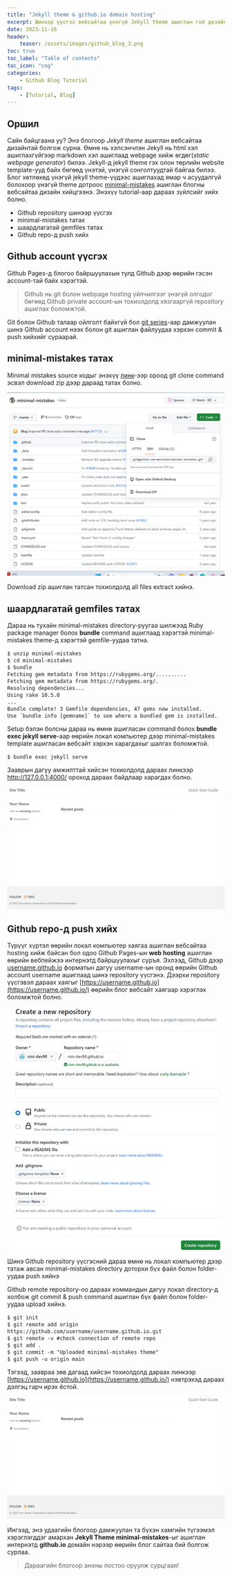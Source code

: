 ```yaml
---
title: "Jekyll theme & github.io domain hosting"
excerpt: Шинээр үүсгэх вебсайтаа үнэгүй Jekyll theme ашиглан гоё дизайнтай болгоцгооё. Мөнхүү hosting хийхдээ github.io домайн ашиглахын тулд Githup repo-д push хийж сурцгаая!
date: 2023-11-16
header:
    teaser: /assets/images/github_blog_3.png
toc: true
toc_label: "Table of contents"
toc_icon: "cog"
categories:
    - Github Blog Tutorial
tags:
    - [Tutorial, Blog]
---
```


## Оршил
Сайн байцгаана уу? Энэ блогоор *Jekyll theme* ашиглан вебсайтаа дизайнтай болгож сурна. Өмнө нь хэлсэнчлэн Jekyll нь html хэл ашиглахгүйгээр markdown хэл ашиглаад webpage хийж өгдөг(*static webpage generator*) билээ. Jekyll-д jekyll theme гэх олон төрлийн website template-ууд байх бөгөөд үнэтэй, үнэгүй сонголтуудтай байгаа билээ. Блог хөтлөхөд үнэгүй jekyll theme-үүдээс ашиглахад ямар ч асуудалгүй болохоор үнэгүй theme дотроос [minimal-mistakes](https://github.com/mmistakes/minimal-mistakes) ашиглан блогны вебсайтаа дизайн хийцгээнэ. Энэхүү tutorial-аар дараах зүйлсийг хийх болно.
- Github repository шинээр үүсгэх
- minimal-mistakes татах
- шаардлагатай gemfiles татах
- Github repo-д push хийх

## Github account үүсгэх

Github Pages-д блогоо байршуулахын тулд Github дээр өөрийн гэсэн account-тай байх хэрэгтэй. 
> Github нь git болон webpage hosting үйлчилгээг үнэгүй олгодог бөгөөд Github private account-ын тохиолдолд хязгааргүй repository ашиглах боломжтой.  

Git болон Github талаар ойлголт байхгүй бол [git series](https://nini-tech23.github.io/categories/#git-series)-аар дамжуулан шинэ Github account нээх болон git ашиглан файлуудаа хэрхэн commit & push хийхийг сураарай.

## minimal-mistakes татах

Minimal mistakes source кодыг энэхүү [линк](https://github.com/mmistakes/minimal-mistakes)-ээр ороод git clone command эсвэл download zip дээр дараад татах болно.

![cloning theme repo](/assets/images/minmis_clone.png)

Download zip ашиглан татсан тохиолдолд all files extract хийнэ. 

## шаардлагатай gemfiles татах
Дараа нь тухайн minimal-mistakes directory-руугаа шилжээд Ruby package manager болох **bundle** command ашиглаад хэрэгтэй minimal-mistakes theme-д хэрэгтэй gemfile-уудаа татна.

```shell
$ unzip minimal-mistakes
$ cd minimal-mistakes
$ bundle
Fetching gem metadata from https://rubygems.org/..........
Fetching gem metadata from https://rubygems.org/.
Resolving dependencies...
Using rake 10.5.0
...
Bundle complete! 3 Gemfile dependencies, 47 gems now installed.
Use `bundle info [gemname]` to see where a bundled gem is installed.
```

Setup бэлэн болсны дараа нь өмнө ашигласан command болох **bundle exec jekyll serve**-аар өөрийн локал компьютер дээр minimal-mistakes template ашигласан вебсайт хэрхэн харагдахыг шалгах боломжтой.

```shell
$ bundle exec jekyll serve
```

Зааврын дагуу амжилттай хийсэн тохиолдолд дараах линкээр http://127.0.0.1:4000/ ороход дараах байдлаар харагдах болно.

![design of minimal-mistake theme](/assets/images/minmis_look.png)

## Github repo-д push хийх

Түрүүг хүртэл өөрийн локал компьютер хаягаа ашиглан вебсайтаа hosting хийж байсан бол одоо Github Pages-ын **web hosting** ашиглан өөрийн вебпейжээ интернэтд байршуулахыг суръя. Эхлээд, Github дээр [username.github.io](http://username.github.io) форматын дагуу username-ын оронд өөрийн Github account username ашиглаад шинэ repository үүсгэнэ. Дээрхи repository үүсгэвэл дараах хаягыг [https://username.github.io](https://username.github.io/) өөрийн блог вебсайт хаягаар хэрэглэх боломжтой болно.

![blog repo push](/assets/images/blog_repo_push.png)

Шинэ Github repository үүсгэсний дараа өмнө нь локал компьютер дээр татаж авсан minimal-mistakes directory доторхи бүх файл болон folder-уудаа push хийнэ

Github remote repository-оо дараах коммандын дагуу локал directory-д холбож git commit & push command ашиглан бүх файл болон folder-уудаа upload хийнэ.

```shell
$ git init
$ git remote add origin https://github.com/username/username.github.io.git
$ git remote -v #check connection of remote repo
$ git add .
$ git commit -m "Uploaded minimal-mistakes theme"
$ git push -u origin main
```

Тэгээд, заавраа зөв дагаад хийсэн тохиолдолд дараах линкээр [https://username.github.io](https://username.github.io/) нэвтрэхэд дараах дэлгэц гарч ирэх ёстой.

![look of the website](/assets/images/minmis_look.png)

Ингээд, энэ удаагийн блогоор дамжуулан та бүхэн хамгийн түгээмэл хэрэглэгддэг амархан **Jekyll Theme minimal-mistakes**-ыг ашиглан интернэтд **github.io** домайн нэрээр өөрийн блог сайтаа бий болгож сурлаа. 
>Дараагийн блогоор анхны постоо оруулж сурцгаая!